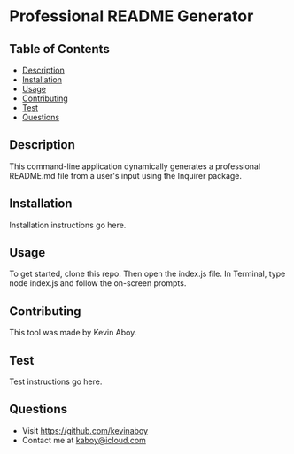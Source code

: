 # Professional README Generator
  ## Table of Contents
  - [Description](#description)
  - [Installation](#installation)
  - [Usage](#usage)
  - [Contributing](#contributing)
  - [Test](#test)
  - [Questions](#questions)

  ## Description
  This command-line application dynamically generates a professional README.md file from a user's input using the Inquirer package.
  ## Installation
  Installation instructions go here.
  ## Usage
  To get started, clone this repo. Then open the index.js file. In Terminal, type node index.js and follow the on-screen prompts.
  ## Contributing
  This tool was made by Kevin Aboy.
  ## Test
  Test instructions go here.
  ## Questions
  - Visit https://github.com/kevinaboy
  - Contact me at kaboy@icloud.com
  